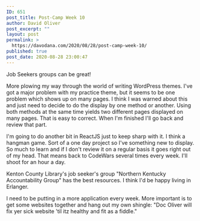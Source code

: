 ```yaml
---
ID: 651
post_title: Post-Camp Week 10
author: David Oliver
post_excerpt: ""
layout: post
permalink: >
  https://davodana.com/2020/08/28/post-camp-week-10/
published: true
post_date: 2020-08-28 23:00:47
---
```

<!-- wp:paragraph -->
<p>Job Seekers groups can be great!</p>
<!-- /wp:paragraph -->

<!-- wp:paragraph -->
<p>More plowing my way through the world of writing WordPress themes. I've got a major problem with my practice theme, but it seems to be one problem which shows up on many pages. I think I was warned about this and just need to decide to do the display by one method or another. Using both methods at the same time yields two different pages displayed on many pages. That is easy to correct. When I'm finished I'll go back and review that part.</p>
<!-- /wp:paragraph -->

<!-- wp:paragraph -->
<p>I'm going to do another bit in ReactJS just to keep sharp with it. I think a hangman game. Sort of a one day project so I've something new to display. So much to learn and if I don't review it on a regular basis it goes right out of my head. That means back to CodeWars several times every week. I'll shoot for an hour a day.</p>
<!-- /wp:paragraph -->

<!-- wp:paragraph -->
<p>Kenton County Library's job seeker's group "Northern Kentucky Accountability Group" has the best resources. I think I'd be happy living in Erlanger.</p>
<!-- /wp:paragraph -->

<!-- wp:paragraph -->
<p>I need to be putting in a more application every week. More important is to get some websites together and hang out my own shingle: "Doc Oliver will fix yer sick website 'til itz healthy and fit as a fiddle."</p>
<!-- /wp:paragraph -->